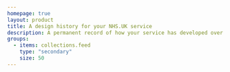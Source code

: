 ```yaml
---
homepage: true
layout: product
title: A design history for your NHS.UK service
description: A permanent record of how your service has developed over time.
groups:
  - items: collections.feed
    type: "secondary"
    size: 50
---
```

